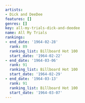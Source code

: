 ```yaml
---
artists:
- Dick and DeeDee
features: []
genres: []
key: all-my-trials-dick-and-deedee
name: All My Trials
rankings:
- end_date: '1964-02-28'
  rank: 89
  ranking_list: Billboard Hot 100
  start_date: '1964-02-22'
- end_date: '1964-03-06'
  rank: 91
  ranking_list: Billboard Hot 100
  start_date: '1964-02-29'
- end_date: '1964-03-13'
  rank: 91
  ranking_list: Billboard Hot 100
  start_date: '1964-03-07'
---
```


